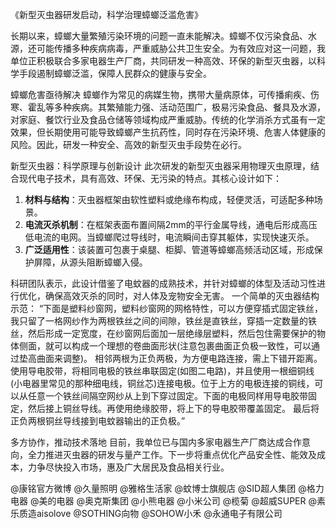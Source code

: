 《新型灭虫器研发启动，科学治理蟑螂泛滥危害》

长期以来，蟑螂大量繁殖污染环境的问题一直未能解决。蟑螂不仅污染食品、水源，还可能传播多种疾病病毒，严重威胁公共卫生安全。为有效应对这一问题，我单位正积极联合多家电器生产厂商，共同研发一种高效、环保的新型灭虫器，以科学手段遏制蟑螂泛滥，保障人民群众的健康与安全。 

蟑螂危害亟待解决
蟑螂作为常见的病媒生物，携带大量病原体，可传播痢疾、伤寒、霍乱等多种疾病。其繁殖能力强、活动范围广，极易污染食品、餐具及水源，对家庭、餐饮行业及食品仓储等领域构成严重威胁。传统的化学消杀方式虽有一定效果，但长期使用可能导致蟑螂产生抗药性，同时存在污染环境、危害人体健康的风险。因此，研发一种安全、高效的新型灭虫手段势在必行。 

新型灭虫器：科学原理与创新设计
此次研发的新型灭虫器采用物理灭虫原理，结合现代电子技术，具有高效、环保、无污染的特点。其核心设计如下： 
1. **材料与结构**：灭虫器框架由软性塑料或绝缘布构成，轻便灵活，可适配多种场景。 
2. **电流灭杀机制**：在框架表面布置间隔2mm的平行金属导线，通电后形成高压低电流的电网。当蟑螂爬过导线时，电流瞬间击穿其躯体，实现快速灭杀。 
3. **广泛适用性**：该装置可包裹于桌腿、柜脚、管道等蟑螂高频活动区域，形成保护屏障，从源头阻断蟑螂入侵。 

科研团队表示，此设计借鉴了电蚊器的成熟技术，并针对蟑螂的体型及活动习性进行优化，确保高效灭杀的同时，对人体及宠物安全无害。 
一个简单的灭虫器结构示范：
“下面是塑料纱窗网，塑料纱窗网的网格特性，可以方便穿插式固定铁丝，我只留了一格网纱作为两根铁丝之间的间隙，铁丝是直铁丝，穿插一定数量的铁丝，然后形成一定宽度，在纱窗网后面加一层绝缘层塑料，然后包住需要保护的物体侧面，就可以构成一个理想的卷曲面形状(注意包裹曲面正负极一致性，可以通过垫高曲面来调整)。
相邻两根为正负两极，为方便电路连接，需上下错开距离。使用导电胶带，将相同电极的铁丝串联固定(如图二电路)，并且使用一根细铜线(小电器里常见的那种细电线，铜丝芯)连接电极。位于上方的电极连接的铜线，可以从任意一个铁丝间隔空网纱从上到下穿过固定。下面的电极同样用导电胶带固定，然后接上铜丝导线。再使用绝缘胶带，将上下的导电胶带覆盖固定。
最后将正负两根铜丝导线接到电蚊器输出的正负极。”

多方协作，推动技术落地
目前，我单位已与国内多家电器生产厂商达成合作意向，全力推进灭虫器的研发与量产工作。下一步将重点优化产品安全性、能效及成本，力争尽快投入市场，惠及广大居民及食品相关行业。

@康铭官方微博 
@久量照明 
@雅格生活家 
@蚊博士旗舰店 
@SID超人集团 
@格力电器 
@美的电器 
@奥克斯集团 
@小熊电器 
@小米公司 
@榄菊 
@超威SUPER 
@素乐质造aisolove 
@SOTHING向物 
@SOHOW小禾 
@永通电子有限公司
